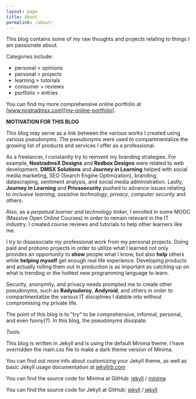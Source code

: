 ```yaml
---
layout: page
title: About
permalink: /about/
---
```


This blog contains some of my raw thoughts and projects relating to things I am passionate about. 

Categories include:
  * personal > opinions
  * personal > projects
  * learning > tutorials
  * consumer > reviews
  * portfolio > entries

You can find my more comprehensive online portfolio at [www.nostradmsx.com][my-online-portfolio]. 

**MOTIVATION FOR THIS BLOG**

This blog may serve as a link between the various works I created using various pseudonyms. The pseudonyms were used to compartmentalize the growing list of products and services I offer as a professional.

As a freelancer, I constantly try to reinvent my branding strategies. For example, **NostradmsX Designs** and **Redbox Designs** were related to web development. **DMSX Solutions** and **Journey in Learning** helped with social media marketing, SEO (Search Engine Optimization), branding, datascraping, sentiment analysis, and social media administration. Lastly, **Journey in Learning** and **Privasecurity** pushed to advance issues relating to _inclusive learning_, _assistive technology_, _privacy_, _computer security_ and others. 

Also, as a _perpetual learner and technology tinker_, I enrolled in some MOOC (Massive Open Online Courses) in order to remain relevant in the IT industry. I created course reviews and tutorials to help other learners like me.

I try to disassociate my professional work from my personal projects. Doing paid and probono projects in order to utilize what I learned not only provides an opportunity to __show__ people what I know, but also __help__ others while __helping myself__ get enough real life experience. Developing products and actually rolling them out in production is as important as catching up on what is trending or the hottest new programming language to learn. 

Security, anonymity, and privacy needs prompted me to create other pseudonyms, such as **Radyouloroy**, **Andyroid**, and others in order to compartmentalize the various IT disciplines I dabble into without compromising my private life. 

The point of this blog is to "try" to be comprehensive, informal, personal, and even funny(?). In this blog, the pseudonyms dissipate.


_Tools:_

This blog is written in Jekyll and is using the default Minima theme. I have overridden the main.css file to make a dark theme version of Minima.

You can find out more info about customizing your Jekyll theme, as well as basic Jekyll usage documentation at [jekyllrb.com](https://jekyllrb.com/)

You can find the source code for Minima at GitHub:
[jekyll][jekyll-organization] /
[minima](https://github.com/jekyll/minima)

You can find the source code for Jekyll at GitHub:
[jekyll][jekyll-organization] /
[jekyll](https://github.com/jekyll/jekyll)


[jekyll-organization]: https://github.com/jekyll
[my-online-portfolio]: http://www.nostradmsx.com
